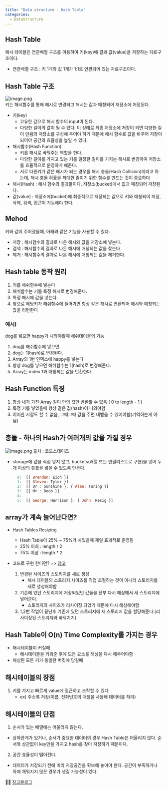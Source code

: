 ```yaml
---
title: "Data structure - Hash Table"
categories:
  - DataStructure
---
```



## Hash Table
해시 테이블은 연관배열 구조를 이용하여 키(key)에 결과 값(value)을 저장하는 자료구조이다.
* 연관배열 구조 : 키 1개와 값 1개가 1:1로 연관되어 있는 자료구조이다.

## Hash Table 구조
![image.png](https://images.velog.io/post-images/yhe228/06d5b8a0-1b1e-11ea-84ae-6db8b11a429d/image.png)  
키는 해시함수를 통해 해시로 변경되고 해시는 값과 매칭되어 저장소에 저장된다.
- 키(key)
	- 고유한 값으로 해시 함수의 input이 된다.
    - 다양한 길이의 값이 될 수 있다. 이 상태로 최종 저장소에 저장이 되면 다양한 길이 만큼의 저장소를 구성해 두어야 하기 때문에 해시 함수로 값을 바꾸어 저장이 되어야 공간의 효율성을 높일 수 있다.
- 해시함수(Hash Function)
	- 키를 해시로 바꿔주는 역할을 한다.
    - 다양한 길이를 가지고 있는 키를 일정한 길이를 가지는 해시로 변경하여 저장소를 효율적으로 운영하게 해준다.
    - 서로 다른키가 같은 해시가 되는 경우를 해시 충돌(Hash Collision)이라고 하는데, 해시 충돌 확률을 최대한 줄이기 위한 함수를 만드는 것이 중요하다
- 해시(Hash) : 해시 함수의 결과물이다, 저장소(bucket)에서 값과 매칭되어 저장된다.
- 값(value) : 저장소에(bucket)에 최종적으로 저장되는 값으로 키와 매칭되어 저장, 삭제, 검색, 접근이 가능해야 한다.

## Mehod
키와 값이 주어졌을때, 아래와 같은 기능을 사용할 수 있다.
- 저장 : 해시함수의 결과로 나온 해시와 값을 저장소에 넣는다.
- 검색 : 해시함수의 결과로 나온 해시에 매칭되는 값을 찾는다
- 제거 : 해시함수의 결과로 나온 해시에 매칭되는 값을 제거한다.

## Hash table 동작 원리
1. 키를 해쉬함수에 넣는다
2. 해쉬함수는 키를 특정 해시로 변경해준다.
3. 특정 해시에 값을 넣는다
4. 앞으로 해당키가 해쉬함수에 들어가면 항상 같은 해시로 변환되어 해시와 매칭되는 값을 리턴한다

### 예시)
dog를 넣으면 happy가 나와야할때 해쉬테이블의 기능 
1. dog를 해쉬함수에 넣으면
2. dog는 1(hash)로 변경된다.
3. Array의 1번 인덱스에 happy를 넣는다
4. 항상 dog를 넣으면 해쉬함수는 1(hash)로 변경해준다.
5. Array는 index 1과 매칭되는 값을 반환한다.

## Hash Function 특징
1. 항상 내가 가진 Array 길이 안의 값만 반환할 수 있음 ( 0 to length - 1 )
2. 특정 키를 넣었을때 항상 같은 값(hash)이 나와야함
3. 어떠한 저장도 할 수 없음, 그때그때 값을 주면 내뱉을 수 있어야함(기억하는게 아님)

## 충돌 - 하나의 Hash가 여러개의 값을 가질 경우
![image.png](https://images.velog.io/post-images/yhe228/242cf650-1fcb-11ea-8782-2db8696a2989/image.png) 
출처 : 코드스테이츠  

- storage에 값을 직접 넣지 않고, buckets(배열 또는 연결리스트로 구현)을 넣어 두개 이상의 튜플을 넣을 수 있도록 만든다.	
    ```js
      0:  [{ Brenden: Eich }]
      1:  [{ Steven: Tyler }]
      2:  [{ Dr.: Sunshine }, { Alan: Turing }]
      3:  [{ Mr.: Doob }]
      4:
      5:  [{ George: Harrison }, { John: Resig }]
	```

## array가 계속 늘어난다면?
- Hash Tables Resizing 
    - Hash Table이 25% ~ 75%가 차있을때 제일 효과적로 운영됨
    - 25% 이하 : length / 2
    - 75% 이상 : length * 2
    
- 코드로 구현 한다면? => [참고](https://github.com/codestates/help-desk/issues/9340)
	1. 변경된 사이즈의 스토리지를 새로 생성
    	- 해시 테이블의 스토리지 사이즈를 직접 조절하는 것이 아니라 스토리지를 새로 생성해야함
    2. 기존에 있던 스토리지에 저장되있던 값들을 전부 다시 해싱해서 새 스토리지에 넣어준다.
    	- 스토리지의 사이즈가 리사이징 되었기 때문에 다시 해싱해야함
    3. 1,2번 작업이 끝난후 기존에 있던 스토리지에 새 스토리지 값을 할당해준다.(리사이징된 스토리지와 바꿔치기)
    
## Hash Table이 O(n) Time Complexity를 가지는 경우
- 해시테이블이 커질때
	- 해시테이블을 키워준 후에 모든 요소를 해싱을 다시 해주어야함
- 해싱된 모든 키가 동일한 버킷에 담길때

## 해시테이블의 장점
1. 키를 가지고 빠르게 value에 접근하고 조작할 수 있다
	- ex) 주소록 저장(이름, 전화번호의 매칭을 사용해 데이터를 처리)

## 해시테이블의 단점
1. 순서가 있는 배열에는 어울리지 않는다.
- 상하관계가 있거나, 순서가 중요한 데이터의 경우 Hash Table은 어울리지 않다. 순서와 상관없이 key만을 가지고 hash를 찾아 저장하기 때문이다.

2. 공간 효율성이 떨어진다.
- 데이터가 저장되기 전에 미리 저장공간을 확보해 놓아야 한다. 공간이 부족하거나 아예 채워지지 않은 경우가 생길 가능성이 있다.




💁‍♀️ [참고블로그](https://velog.io/@cyranocoding/Hash-Hashing-Hash-Table%ED%95%B4%EC%8B%9C-%ED%95%B4%EC%8B%B1-%ED%95%B4%EC%8B%9C%ED%85%8C%EC%9D%B4%EB%B8%94-%EC%9E%90%EB%A3%8C%EA%B5%AC%EC%A1%B0%EC%9D%98-%EC%9D%B4%ED%95%B4-6ijyonph6o)
